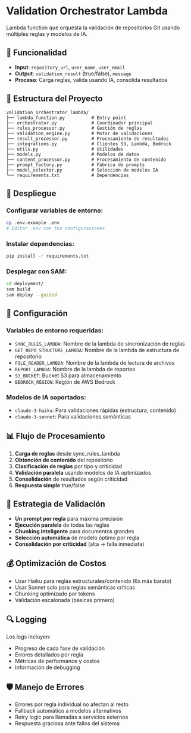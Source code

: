 # Validation Orchestrator Lambda

Lambda function que orquesta la validación de repositorios Git usando múltiples reglas y modelos de IA.

## 🎯 Funcionalidad

- **Input**: `repository_url`, `user_name`, `user_email`
- **Output**: `validation_result` (true/false), `message`
- **Proceso**: Carga reglas, valida usando IA, consolida resultados

## 📁 Estructura del Proyecto

```
validation_orchestrator_lambda/
├── lambda_function.py          # Entry point
├── orchestrator.py             # Coordinador principal
├── rules_processor.py          # Gestión de reglas
├── validation_engine.py        # Motor de validaciones
├── result_processor.py         # Procesamiento de resultados
├── integrations.py             # Clientes S3, Lambda, Bedrock
├── utils.py                    # Utilidades
├── models.py                   # Modelos de datos
├── content_processor.py        # Procesamiento de contenido
├── prompt_factory.py           # Fábrica de prompts
├── model_selector.py           # Selección de modelos IA
└── requirements.txt            # Dependencias
```

## 🚀 Despliegue

### Configurar variables de entorno:
```bash
cp .env.example .env
# Editar .env con tus configuraciones
```

### Instalar dependencias:
```bash
pip install -r requirements.txt
```

### Desplegar con SAM:
```bash
cd deployment/
sam build
sam deploy --guided
```

## 🔧 Configuración

### Variables de entorno requeridas:
- `SYNC_RULES_LAMBDA`: Nombre de la lambda de sincronización de reglas
- `GET_REPO_STRUCTURE_LAMBDA`: Nombre de la lambda de estructura de repositorio
- `FILE_READER_LAMBDA`: Nombre de la lambda de lectura de archivos
- `REPORT_LAMBDA`: Nombre de la lambda de reportes
- `S3_BUCKET`: Bucket S3 para almacenamiento
- `BEDROCK_REGION`: Región de AWS Bedrock

### Modelos de IA soportados:
- `claude-3-haiku`: Para validaciones rápidas (estructura, contenido)
- `claude-3-sonnet`: Para validaciones semánticas

## 📊 Flujo de Procesamiento

1. **Carga de reglas** desde sync_rules_lambda
2. **Obtención de contenido** del repositorio
3. **Clasificación de reglas** por tipo y criticidad
4. **Validación paralela** usando modelos de IA optimizados
5. **Consolidación** de resultados según criticidad
6. **Respuesta simple** true/false

## 🎯 Estrategia de Validación

- **Un prompt por regla** para máxima precisión
- **Ejecución paralela** de todas las reglas
- **Chunking inteligente** para documentos grandes
- **Selección automática** de modelo óptimo por regla
- **Consolidación por criticidad** (alta → falla inmediata)

## 💰 Optimización de Costos

- Usar Haiku para reglas estructurales/contenido (6x más barato)
- Usar Sonnet solo para reglas semánticas críticas
- Chunking optimizado por tokens
- Validación escalonada (básicas primero)

## 🔍 Logging

Los logs incluyen:
- Progreso de cada fase de validación
- Errores detallados por regla
- Métricas de performance y costos
- Información de debugging

## 🛡️ Manejo de Errores

- Errores por regla individual no afectan al resto
- Fallback automático a modelos alternativos
- Retry logic para llamadas a servicios externos
- Respuesta graciosa ante fallos del sistema